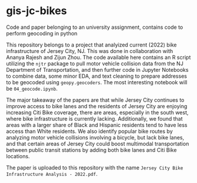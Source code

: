 # gis-jc-bikes
Code and paper belonging to an university assignment, contains code to perform geocoding in python

This repository belongs to a project that analyized current (2022) bike infrastructure of Jersey City, NJ. This was done in collaboration with Ananya Rajesh and Zijun Zhou. The code available here contains an R script utilizing the `njtr` package to pull motor vehicle collision data from the NJ Department of Transportation, and then further code in Jupyter Notebooks to combine data, some minor EDA, and text cleaning to prepare addresses to be geocoded using `geopy.geocoders`. The most interesting notebook will be `04_geocode.ipynb`. 

The major takeaway of the papers are that while Jersey City continues to improve access to bike lanes and the residents of Jersey City are enjoying increasing Citi Bike coverage, there are areas, especially in the south west, where bike infrastructure is currently lacking. Additionally, we found that areas with a larger share of Black and Hispanic residents tend to have less access than White residents. We also identify popular bike routes by analyzing motor vehicle collisions involving a bicycle, but lack bike lanes, and that certain areas of Jersey City could boost multimodal transportation between public transit stations by adding both bike lanes and Citi Bike locations.   

The paper is uploaded to this repository with the name `Jersey City Bike Infrastructure Analysis - 2022.pdf`.
